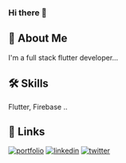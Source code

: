 ### Hi there 👋
 


## 🚀 About Me
I'm a full stack flutter developer...


 


## 🛠 Skills
Flutter, Firebase ..


## 🔗 Links
[![portfolio](https://img.shields.io/badge/my_portfolio-000?style=for-the-badge&logo=ko-fi&logoColor=white)](https://katherineoelsner.com/)
[![linkedin](https://img.shields.io/badge/linkedin-0A66C2?style=for-the-badge&logo=linkedin&logoColor=white)](https://www.linkedin.com/in/omer-abdel-aziz-314297166/)
[![twitter](https://img.shields.io/badge/twitter-1DA1F2?style=for-the-badge&logo=twitter&logoColor=white)](https://twitter.com/omerod3)

